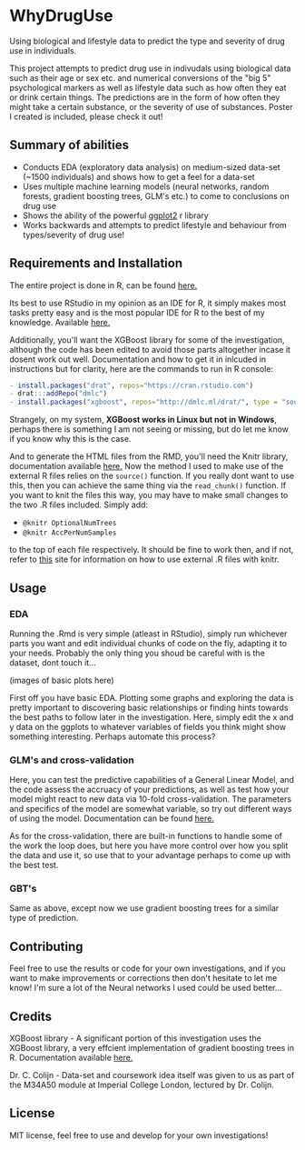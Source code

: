 # WhyDrugUse
Using biological and lifestyle data to predict the type and severity of drug use in individuals.

This project attempts to predict drug use in indivudals using biological data such as their age or sex etc. and numerical conversions of the "big 5" psychological markers as well as lifestyle data such as how often they eat or drink certain things. The predictions are in the form of how often they might take a certain substance, or the severity of use of substances. Poster I created is included, please check it out!

## Summary of abilities

- Conducts EDA (exploratory data analysis) on medium-sized data-set (~1500 individuals) and shows how to get a feel for a data-set
- Uses multiple machine learning models (neural networks, random forests, gradient boosting trees, GLM's etc.) to come to conclusions on drug use
- Shows the ability of the powerful <a href="http://ggplot2.org/">ggplot2</a> r library 
- Works backwards and attempts to predict lifestyle and behaviour from types/severity of drug use!

## Requirements and Installation

The entire project is done in R, can be found <a href="https://www.r-project.org/about.html">here.</a>

Its best to use RStudio in my opinion as an IDE for R, it simply makes most tasks pretty easy and is the most popular IDE for R to the best of my knowledge. Available <a href="https://www.rstudio.com/">here.</a>

Additionally, you'll want the XGBoost library for some of the investigation, although the code has been edited to avoid those parts altogether incase it dosent work out well. Documentation and how to get it in inlcuded in instructions but for clarity, here are the commands to run in R console:
```r
- install.packages("drat", repos="https://cran.rstudio.com")
- drat:::addRepo("dmlc")
- install.packages("xgboost", repos="http://dmlc.ml/drat/", type = "source")
```
Strangely, on my system, <strong>XGBoost works in Linux but not in Windows</strong>, perhaps there is something I am not seeing or missing, but do let me know if you know why this is the case.

And to generate the HTML files from the RMD, you'll need the Knitr library, documentation available <a href="https://cran.r-project.org/web/packages/knitr/index.html">here.</a> 
Now the method I used to make use of the external R files relies on the ```source()``` function. If you really dont want to use this, then you can achieve the same thing via the ```read_chunk()``` function. If you want to knit the files this way, you may have to make small changes to the two .R files included. Simply add:
- ```@knitr OptionalNumTrees ```
- ```@knitr AccPerNumSamples ``` 

to the top of each file respectively. It should be fine to work then, and if not, refer to <a href="http://zevross.com/blog/2014/07/09/making-use-of-external-r-code-in-knitr-and-r-markdown/">this</a> site for information on how to use external .R files with knitr. 

## Usage

### EDA

Running the .Rmd is very simple (atleast in RStudio), simply run whichever parts you want and edit individual chunks of code on the fly, adapting it to your needs. Probably the only thing you shoud be careful with is the dataset, dont touch it...

(images of basic plots here)

First off you have basic EDA. Plotting some graphs and exploring the data is pretty important to discovering basic relationships or finding hints towards the best paths to follow later in the investigation. Here, simply edit the x and y data on the ggplots to whatever variables of fields you think might show something interesting. Perhaps automate this process?

### GLM's and cross-validation

Here, you can test the predictive capabilities of a General Linear Model, and the code assess the accruacy of your predictions, as well as test how your model might react to new data via 10-fold cross-validation. The parameters and specifics of the model are somewhat variable, so try out different ways of using the model. Documentation can be found <a href="https://stat.ethz.ch/R-manual/R-devel/library/stats/html/glm.html">here.</a>

As for the cross-validation, there are built-in functions to handle some of the work the loop does, but here you have more control over how you split the data and use it, so use that to your advantage perhaps to come up with the best test.

### GBT's

Same as above, except now we use gradient boosting trees for a similar type of prediction. 


## Contributing

Feel free to use the results or code for your own investigations, and if you want to make improvements or corrections then don't hesitate to let me know! I'm sure a lot of the Neural networks I used could be used better...

## Credits

XGBoost library - A significant portion of this investigation uses the XGBoost library, a very effcient implementation of gradient boosting trees in R. Documentation available <a href="https://cran.r-project.org/web/packages/xgboost/index.html">here.</a>

Dr. C. Colijn - Data-set and coursework idea itself was given to us as part of the M34A50 module at Imperial College London, lectured by Dr. Colijn. 

## License
MIT license, feel free to use and develop for your own investigations!

